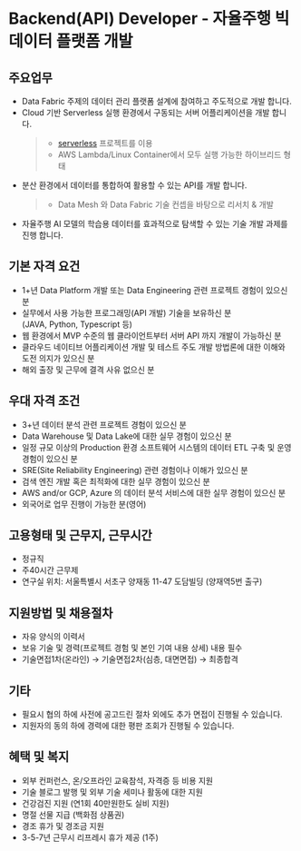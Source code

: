 # Backend(API) Developer - 자율주행 빅데이터 플랫폼 개발

## 주요업무

- Data Fabric 주제의 데이터 관리 플랫폼 설계에 참여하고 주도적으로 개발 합니다.
- Cloud 기반 Serverless 실행 환경에서 구동되는 서버 어플리케이션을 개발 합니다. 
    > - [serverless](https://www.serverless.com/) 프로젝트를 이용
    >  - AWS Lambda/Linux Container에서 모두 실행 가능한 하이브리드 형태
- 분산 환경에서 데이터를 통합하여 활용할 수 있는 API를 개발 합니다.
    > - Data Mesh 와 Data Fabric 기술 컨셉을 바탕으로 리서치 & 개발
- 자율주행 AI 모델의 학습용 데이터를 효과적으로 탐색할 수 있는 기술 개발 과제를 진행 합니다.


## 기본 자격 요건

- 1+년 Data Platform 개발 또는 Data Engineering 관련 프로젝트 경험이 있으신 분
- 실무에서 사용 가능한 프로그래밍(API 개발) 기술을 보유하신 분   
 (JAVA, Python, Typescript 등)
- 웹 환경에서 MVP 수준의 웹 클라이언트부터 서버 API 까지 개발이 가능하신 분
- 클라우드 네이티브 어플리케이션 개발 및 테스트 주도 개발 방법론에 대한 이해와  
 도전 의지가 있으신 분
- 해외 출장 및 근무에 결격 사유 없으신 분

## 우대 자격 조건

- 3+년 데이터 분석 관련 프로젝트 경험이 있으신 분 
- Data Warehouse 및 Data Lake에 대한 실무 경험이 있으신 분
- 일정 규모 이상의 Production 환경 소프트웨어 시스템의 데이터 ETL 구축 및 운영 경험이 있으신 분
- SRE(Site Reliability Engineering) 관련 경험이나 이해가 있으신 분
- 검색 엔진 개발 혹은 최적화에 대한 실무 경험이 있으신 분
- AWS and/or GCP, Azure 의 데이터 분석 서비스에 대한 실무 경험이 있으신 분
- 외국어로 업무 진행이 가능한 분(영어)

## 고용형태 및 근무지, 근무시간

- 정규직
- 주40시간 근무제
- 연구실 위치: 서울특별시 서초구 양재동 11-47 도담빌딩 (양재역5번 출구)

## 지원방법 및 채용절차

- 자유 양식의 이력서
- 보유 기술 및 경력(프로젝트 경험 및 본인 기여 내용 상세) 내용 필수
- 기술면접1차(온라인) → 기술면접2차(심층, 대면면접) → 최종합격

## 기타

- 필요시 협의 하에 사전에 공고드린 절차 외에도 추가 면접이 진행될 수 있습니다.
- 지원자의 동의 하에 경력에 대한 평판 조회가 진행될 수 있습니다.

## 혜택 및 복지

- 외부 컨퍼런스, 온/오프라인 교육참석, 자격증 등 비용 지원
- 기술 블로그 발행 및 외부 기술 세미나 활동에 대한 지원
- 건강검진 지원 (연1회 40만원한도 실비 지원)
- 명절 선물 지급 (백화점 상품권)
- 경조 휴가 및 경조금 지원
- 3-5-7년 근무시 리프레시 휴가 제공 (1주)